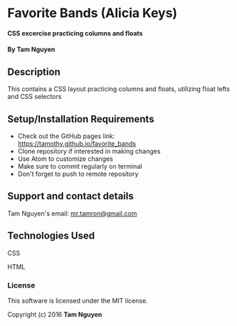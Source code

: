 # Favorite Bands (Alicia Keys)

#### CSS excercise practicing columns and floats

#### By Tam Nguyen

## Description

This contains a CSS layout practicing columns and floats, utilizing float lefts and CSS selectors

## Setup/Installation Requirements

* Check out the GitHub pages link: https://tamothy.github.io/favorite_bands
* Clone repository if interested in making changes
* Use Atom to customize changes
* Make sure to commit regularly on terminal
* Don't forget to push to remote repository

## Support and contact details

Tam Nguyen's email: mr.tamron@gmail.com

## Technologies Used

CSS

HTML

### License

This software is licensed under the MIT license.

Copyright (c) 2016 **Tam Nguyen**
